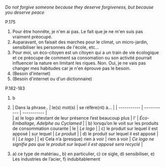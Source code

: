 *Do not forgive someone because they deserve forgiveness, but because you deserve peace*

P.175

1. Pour être honnête, je n'en ai pas. Le fait que je ne m'en suis pas vraiment préocupé.
2. Auparavant, on faisait des marches pour le climat, un micro-jardin, sensibiliser les personnes de l'école, etc...
3. Pour moi, un éco-citoyen est un citoyen qui a un train de vie écologique et ce préocupe de comment sa consomation ou son activité pourrait influencer la nature en limitant les riques. Non. Oui, je ne vais pas changer mes habitudes car je n'en éprouve pas le besoin.
4. (Besoin d'internet)
5. (Besoin d'internet ou d'un dictionnaire)

P.182-183

1. b
2. | Dans la phrase.. | le(s) mot(s) |  se réfère(nt) à... | 
| ----------- | ----------- |  ----------- |  
| a) le logo attestant de leur présence l’est beaucoup plus | l' |  *Éco-Emballage, Adelphe ou Cyclamed* |
| b) lorsqu’on le voit sur les produits de consommation courante | le | *Le logo* |
| c) le produit sur lequel il est apposé | sur lequel |  *Le produit* |
| d) le produit sur lequel il est apposé | il | *Le logo* |
| e) Cela n’a (presque) rien à voir | rien à voir |  *Ce logo ne signifie pas que le produit sur lequel il est apposé sera recyclé* |

3.  a) ce type de matériau., b) en particulier, c) ce sigle, d) sensibiliser, e) Les industries de l’acier, f) indubitablement




